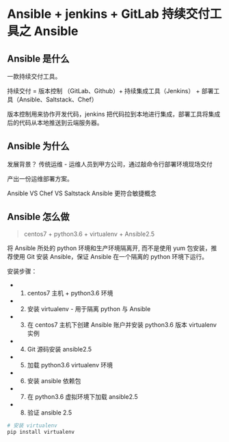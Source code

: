 # Ansible + jenkins + GitLab 持续交付工具之 Ansible

## Ansible 是什么
一款持续交付工具。

持续交付 = 版本控制 （GitLab、Github）+ 持续集成工具（Jenkins） + 部署工具（Ansible、Saltstack、Chef）

版本控制用来协作开发代码，jenkins 把代码拉到本地进行集成，部署工具将集成后的代码从本地推送到云端服务器。

## Ansible 为什么
发展背景？
传统运维 - 运维人员到甲方公司，通过敲命令行部署环境现场交付

产出一份运维部署方案。

Ansible VS Chef VS Saltstack
Ansible 更符合敏捷概念

## Ansible 怎么做
> centos7 + python3.6 + virtualenv + Ansible2.5

将 Ansible 所处的 python 环境和生产环境隔离开, 而不是使用 yum 包安装，推荐使用 Git 安装 Ansible，保证 Ansible 在一个隔离的 python 环境下运行。

安装步骤：
- 1. centos7 主机 + python3.6 环境
- 2. 安装 virtualenv - 用于隔离 python 与 Ansible
- 3. 在 centos7 主机下创建 Ansible 账户并安装 python3.6 版本 virtualenv 实例
- 4. Git 源码安装 ansible2.5
- 5. 加载 python3.6 virtualenv 环境
- 6. 安装 ansible 依赖包
- 7. 在 python3.6 虚拟环境下加载 ansible2.5
- 8. 验证 ansible 2.5

```bash
# 安装 virtualenv
pip install virtualenv

```
